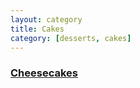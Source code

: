 ```yaml
---
layout: category
title: Cakes
category: [desserts, cakes]
---
```


<h3><a class="post-link" href="/categories/desserts/cakes/cheesecakes">Cheesecakes</a></h3>
